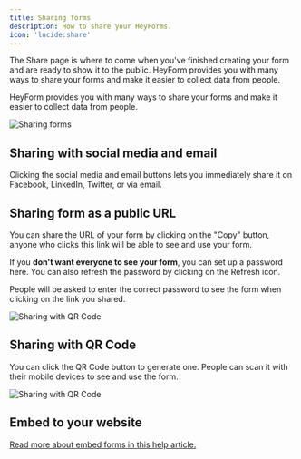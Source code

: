 ```yaml
---
title: Sharing forms
description: How to share your HeyForms.
icon: 'lucide:share'
---
```


The Share page is where to come when you've finished creating your form and are ready to show it to the public.
HeyForm provides you with many ways to share your forms and make it easier to collect data from people.

HeyForm provides you with many ways to share your forms and make it easier to collect data from people.

![Sharing forms](/images/share.png)

## Sharing with social media and email

Clicking the social media and email buttons lets you immediately share it on Facebook, LinkedIn, Twitter, or via email.

## Sharing form as a public URL

You can share the URL of your form by clicking on the "Copy" button, anyone who clicks this link will be able to see and use your form.

If you **don't want everyone to see your form**, you can set up a password here. You can also refresh the password by clicking on the Refresh icon.

People will be asked to enter the correct password to see the form when clicking on the link you shared.

![Sharing with QR Code](/images/share-form-protection.png)

## Sharing with QR Code

You can click the QR Code button to generate one. People can scan it with their mobile devices to see and use the form.

![Sharing with QR Code](/images/share-qrcode.png)

## Embed to your website

[Read more about embed forms in this help article.](/features/embed-your-form)